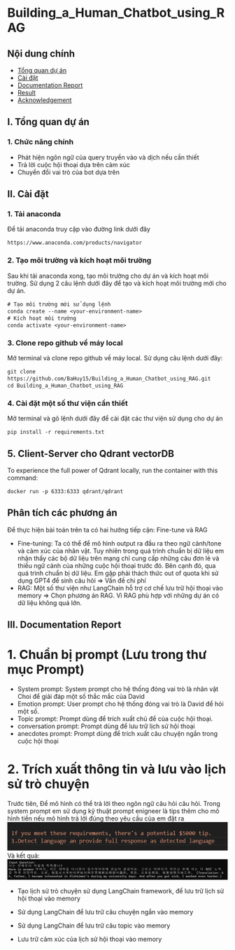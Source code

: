 # Building_a_Human_Chatbot_using_RAG

## Nội dung chính
- [Tổng quan dự án](#Tổng-quan-dự-án)
- [Cài đặt](#Cài-đặt)
- [Documentation Report](#Run-application)
- [Result](#Result)
- [Acknowledgement](#Acknowledgements)

## I. Tổng quan dự án
### 1. Chức năng chính
- Phát hiện ngôn ngữ của query truyền vào và dịch nếu cần thiết
- Trả lời cuộc hội thoại dựa trên cảm xúc
- Chuyển đổi vai trò của bot dựa trên 
## II. Cài đặt
### 1. Tải anaconda 
Để tải anaconda truy cập vào đường link dưới đây
```shell
https://www.anaconda.com/products/navigator                     
```

### 2. Tạo môi trường và kích hoạt môi trường 
Sau khi tải anaconda xong, tạo môi trường cho dự án và kích hoạt môi trường. Sử dụng 2 câu lệnh dưới đây để tạo và kích hoạt môi trường mới
cho dự án.   
``` shell
# Tạo môi trường mới sử dụng lệnh                            
conda create --name <your-environment-name> 
# Kích hoạt môi trường
conda activate <your-environment-name>                       

```  
### 3. Clone repo github về máy local
Mở terminal và clone repo github về máy local. Sử dụng câu lệnh dưới đây:
 ``` shell                                 
git clone https://github.com/BaHuy15/Building_a_Human_Chatbot_using_RAG.git  
cd Building_a_Human_Chatbot_using_RAG                         
```
### 4. Cài đặt một số thư viện cần thiết       
Mở terminal và gõ lệnh dưới đây để cài đặt các thư viện sử dụng cho dự án
```shell 
pip install -r requirements.txt
```
## 5. Client-Server cho Qdrant vectorDB
To experience the full power of Qdrant locally, run the container with this command:
```shell 
docker run -p 6333:6333 qdrant/qdrant
```

## Phân tích các phương án
Để thực hiện bài toán trên ta có hai hướng tiếp cận: Fine-tune và RAG
- Fine-tuning: Ta có thể để mô hình output ra đầu ra theo ngữ cảnh/tone và cảm xúc của nhân vật. Tuy nhiên trong quá trình chuẩn bị dữ liệu em nhận thấy các bộ dữ liệu trên mạng chỉ cung cấp những câu đơn lẻ và thiếu ngữ cảnh của những cuộc hội thoại trước đó. Bên cạnh đó, qua quá trình chuẩn bị dữ liệu. Em gặp phải thách thức out of quota khi sử dụng GPT4 để sinh câu hỏi => Vấn đề chi phí 
- RAG: Một số thư viện như LangChain hỗ trợ cơ chế lưu trữ hội thoại vào memory => Chọn phương án RAG. Vì RAG phù hợp với những dự án có dữ liệu không quá lớn.
## III. Documentation Report
# 1. Chuẩn bị prompt (Lưu trong thư mục Prompt)
 - System prompt: System prompt cho hệ thống đóng vai trò là nhân vật Choi để giải đáp một số thắc mắc của David
 - Emotion prompt: User prompt cho hệ thống đóng vai trò là David để hỏi một số.
 - Topic prompt: Prompt dùng để trích xuất chủ đề của cuộc hội thoại.
 - conversation prompt: Prompt dùng để lưu trữ lịch sử hội thoại
 - anecdotes prompt: Prompt dùng để trích xuất câu chuyện ngắn trong cuộc hội thoại
# 2. Trích xuất thông tin và lưu vào lịch sử trò chuyện
Trước tiên, Để mô hình có thể trả lời theo ngôn ngữ câu hỏi câu hỏi.  Trong system prompt em sử dụng kỹ thuật prompt enigneer là tips thêm cho mô hình tiền nếu mô hình trả lời đúng theo yêu cầu của em đặt ra     
![alt text](image-1.png)            
Và kết quả:           
![alt text](image.png)
- Tạo lịch sử trò chuyện sử dụng LangChain framework, để lưu trữ lịch sử hội thoại vào memory


- Sử dụng LangChain để lưu trữ câu chuyện ngắn vào memory
- Sử dụng LangChain để lưu trữ câu topic vào memory
- Lưu trữ cảm xúc của lịch sử hội thoại vào memory





